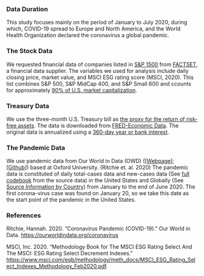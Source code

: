 ### Data Duration
This study focuses mainly on the period of January to July 2020, during which, COVID-19 spread to Europe and North America, and the World Health Organization declared the coronavirus a global pandemic.


### The Stock Data
We requested financial data of companies listed in [S&P 1500](https://www.money-zine.com/definitions/investing-dictionary/sp-1000-index/) from [FACTSET](https://www.factset.com/products-data), a financial data supplier. The variables we used for analysis include daily closing price, market value, and MSCI ESG rating score (MSCI, 2020). This list combines S&P 500, S&P MidCap 400, and S&P Small 600 and ccounts for approximately [90% of U.S. market capitalization](https://www.spglobal.com/spdji/en/indices/equity/sp-composite-1500/#overview). 

### Treasury Data
We use the three-month U.S. Treasury bill as [the proxy for the return of risk-free assets](https://www.investopedia.com/terms/r/risk-freerate.asp). The data is downloaded from [FRED-Economic Data](https://fred.stlouisfed.org/series/DTB3). The original data is annualized using a [360-day year or bank interest](https://www.federalreserve.gov/releases/h15/).  

### The Pandemic Data

We use pandemic data from Our World in Data (OWD) ([[Webpage](https://ourworldindata.org/coronavirus-source-data)]; [[Github](https://github.com/owid/covid-19-data/tree/master/public/data)]) based at Oxford University. (Ritchie et. al. 2020)  The pandemic data is constituted of daily total-cases data and new-cases data (See [full codebook](https://github.com/owid/covid-19-data/blob/master/public/data/owid-covid-data-codebook.md) from the source data) in the United States and Globally (See [Source Information by Country](https://ourworldindata.org/coronavirus-testing#source-information-country-by-country)) from January to the end of June 2020. The first corona-virus case was found on January 20, so we take this date as the start point of the pandemic in the United States. 




### References

Ritchie, Hannah. 2020. “Coronavirus Pandemic (COVID-19).” Our World in Data. https://ourworldindata.org/coronavirus

MSCI, Inc. 2020. “Methodology Book for The MSCI ESG Rating Select And The MSCI: ESG Rating Select Decrement Indexes.” https://www.msci.com/eqb/methodology/meth_docs/MSCI_ESG_Rating_Select_Indexes_Methodology_Feb2020.pdf.
